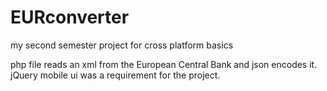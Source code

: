 # EURconverter
my second semester project for cross platform basics

php file reads an xml from the European Central Bank and json encodes it. 
jQuery mobile ui was a requirement for the project. 
